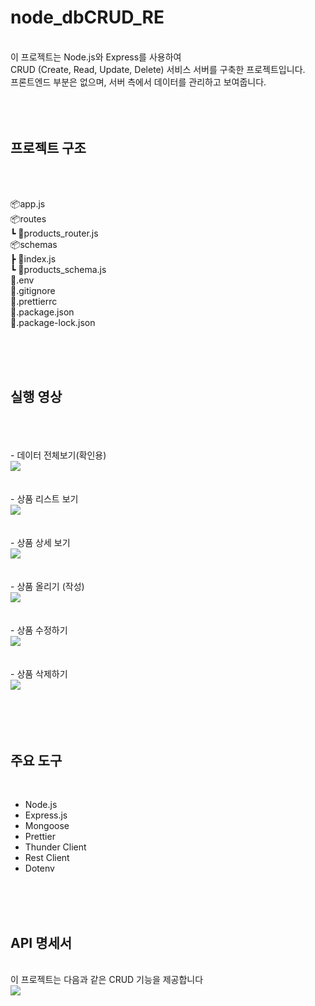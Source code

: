 # node_dbCRUD_RE

</br>
이 프로젝트는 Node.js와 Express를 사용하여 </br>
CRUD (Create, Read, Update, Delete) 서비스 서버를 구축한 프로젝트입니다.</br>
프론트엔드 부분은 없으며, 서버 측에서 데이터를 관리하고 보여줍니다.</br>

</br>
</br>
</br>


## 프로젝트 구조

</br>
</br>

📦app.js</br>
📦routes</br>
 ┗ 📜products_router.js</br>
📦schemas</br>
 ┣ 📜index.js</br>
 ┗ 📜products_schema.js</br>
📜.env</br>
📜.gitignore</br>
📜.prettierrc</br>
📜.package.json</br>
📜.package-lock.json</br>

</br>
</br>
</br>

## 실행 영상

</br>
</br>
</br>
- 데이터 전체보기(확인용)
</br>
<img src = "https://user-images.githubusercontent.com/130081021/280651292-4912a7d6-8658-4e88-b0fe-c54639381eda.gif">
</br>
</br>
</br>
- 상품 리스트 보기
</br>
<img src = "https://user-images.githubusercontent.com/130081021/280651275-abdb472c-491b-40c7-9d58-0840707eecdc.gif">
</br>
</br>
</br>
- 상품 상세 보기
</br>
<img src = "https://user-images.githubusercontent.com/130081021/280651290-c960e998-82e1-4f47-a43a-8a07968b36d3.gif">
</br>
</br>
</br>
- 상품 올리기 (작성)
</br>
<img src = "https://user-images.githubusercontent.com/130081021/280651281-10315d47-06ed-4d13-8fe4-4ca81d44038d.gif">
</br>
</br>
</br>
- 상품 수정하기 
</br>
<img src = "https://user-images.githubusercontent.com/130081021/280651287-b40f89fd-1c69-4a51-a312-2250486941c5.gif">
</br>
</br>
</br>
- 상품 삭제하기 
</br>
<img src = "https://user-images.githubusercontent.com/130081021/280651249-192862ea-316f-4ac3-8755-27e2260e1cdf.gif">
</br>
</br>
</br>
</br>
</br>

## 주요 도구

</br>

- Node.js</br>
- Express.js</br>
- Mongoose</br>
- Prettier</br>
- Thunder Client</br>
- Rest Client</br>
- Dotenv</br>

</br>
</br>
</br>

## API 명세서

</br>
이 프로젝트는 다음과 같은 CRUD 기능을 제공합니다
</br>

<img src="https://user-images.githubusercontent.com/130081021/280663028-86a5da4a-b006-471c-a31a-7e65386baa6e.png">

</br>


